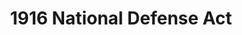 ---
layout: item
format: "media"
title: "1916 National Defense Act"
contributor: "Heather Akou"
creator: ""
group: reading
creationdate: "1916"
shortdesc: "The 'National Defense Act' was debated under the Wilson administration and passed in preparation for likely involvement in WWI.  Although it focuses on the organization of military branches in the United States, this was also the first law making it illegal for civilians to dress like soldiers.  It was widely adopted by other government agencies such as the Postal Service, the National Park Service, and local/state police.  Citation: 'Chapter 134, National Defense Act, June 3, 1916,' The Statutes at Large of the United States of America from December 1915 to March 1917, Volume 39, Part I: Public Acts and Resolutions (Washington, DC: US Government Printing Office, 1917)."
copyright: "public domain"
categories: [ military ]
medium: [ law ]
demographic: [  ]
time: [ early-20th ]
tags: [ government ]
teammember: Heather Akou
---